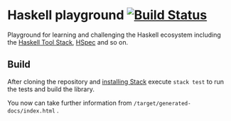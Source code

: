 # Haskell playground [![Build Status](https://travis-ci.org/mle-enso/haskell.svg?branch=master)](https://travis-ci.org/mle-enso/haskell)
Playground for learning and challenging the Haskell ecosystem including the [Haskell Tool Stack](https://docs.haskellstack.org/en/stable/README/), [HSpec](http://hspec.github.io/) and so on.

## Build

After cloning the repository and [installing Stack](https://docs.haskellstack.org/en/stable/README/#how-to-install) execute
`stack test`
to run the tests and build the library.

You now can take further information from `/target/generated-docs/index.html` .

